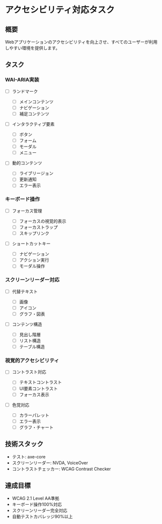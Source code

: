 # アクセシビリティ対応タスク

## 概要

Webアプリケーションのアクセシビリティを向上させ、すべてのユーザーが利用しやすい環境を提供します。

## タスク

### WAI-ARIA実装

- [ ] ランドマーク

  - [ ] メインコンテンツ
  - [ ] ナビゲーション
  - [ ] 補足コンテンツ

- [ ] インタラクティブ要素

  - [ ] ボタン
  - [ ] フォーム
  - [ ] モーダル
  - [ ] メニュー

- [ ] 動的コンテンツ
  - [ ] ライブリージョン
  - [ ] 更新通知
  - [ ] エラー表示

### キーボード操作

- [ ] フォーカス管理

  - [ ] フォーカスの視覚的表示
  - [ ] フォーカストラップ
  - [ ] スキップリンク

- [ ] ショートカットキー
  - [ ] ナビゲーション
  - [ ] アクション実行
  - [ ] モーダル操作

### スクリーンリーダー対応

- [ ] 代替テキスト

  - [ ] 画像
  - [ ] アイコン
  - [ ] グラフ・図表

- [ ] コンテンツ構造
  - [ ] 見出し階層
  - [ ] リスト構造
  - [ ] テーブル構造

### 視覚的アクセシビリティ

- [ ] コントラスト対応

  - [ ] テキストコントラスト
  - [ ] UI要素コントラスト
  - [ ] フォーカス表示

- [ ] 色覚対応
  - [ ] カラーパレット
  - [ ] エラー表示
  - [ ] グラフ・チャート

## 技術スタック

- テスト: axe-core
- スクリーンリーダー: NVDA, VoiceOver
- コントラストチェッカー: WCAG Contrast Checker

## 達成目標

- WCAG 2.1 Level AA準拠
- キーボード操作100%対応
- スクリーンリーダー完全対応
- 自動テストカバレッジ90%以上
